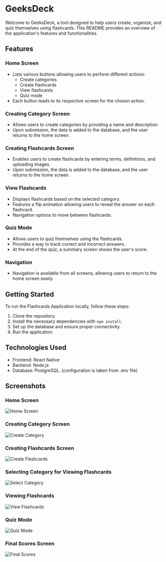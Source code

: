 # GeeksDeck

Welcome to GeeksDeck, a tool designed to help users create, organize, and quiz themselves using flashcards. This README provides an overview of the application's features and functionalities.

## Features

### Home Screen
- Lists various buttons allowing users to perform different actions:
    - Create categories
    - Create flashcards
    - View flashcards
    - Quiz mode
- Each button leads to its respective screen for the chosen action.

### Creating Category Screen
- Allows users to create categories by providing a name and description.
- Upon submission, the data is added to the database, and the user returns to the home screen.

### Creating Flashcards Screen
- Enables users to create flashcards by entering terms, definitions, and uploading images.
- Upon submission, the data is added to the database, and the user returns to the home screen.

### View Flashcards
- Displays flashcards based on the selected category.
- Features a flip animation allowing users to reveal the answer on each flashcard.
- Navigation options to move between flashcards.

### Quiz Mode
- Allows users to quiz themselves using the flashcards.
- Provides a way to track correct and incorrect answers.
- At the end of the quiz, a summary screen shows the user's score.

### Navigation
- Navigation is available from all screens, allowing users to return to the home screen easily.

## Getting Started

To run the Flashcards Application locally, follow these steps:

1. Clone the repository.
2. Install the necessary dependencies with ```npm install```.
3. Set up the database and ensure proper connectivity.
4. Run the application.

## Technologies Used

- Frontend: React Native
- Backend: Node.js
- Database: PostgreSQL. (configuration is taken from .env file)

## Screenshots
### Home Screen
![Home Screen](https://github.com/thathva/GeeksDeck/assets/34968163/8e9f243b-caa3-4cfe-a040-a797ffb5c595)

### Creating Category Screen
![Create Category](https://github.com/thathva/GeeksDeck/assets/34968163/923f84f0-c7db-4077-ac77-19b821f882fb)

### Creating Flashcards Screen
![Create Flashcards](https://github.com/thathva/GeeksDeck/assets/34968163/a4bbff62-8f62-45c8-9705-8a89a1e2ec33)

### Selecting Category for Viewing Flashcards
![Select Category](https://github.com/thathva/GeeksDeck/assets/34968163/cefd828f-6c39-4b56-b345-428a9927f278)

### Viewing Flashcards
![View Flashcards](https://github.com/thathva/GeeksDeck/assets/34968163/74b5e7eb-21cb-4ddd-bfd0-64beaa744909)

### Quiz Mode
![Quiz Mode](https://github.com/thathva/GeeksDeck/assets/34968163/8544558a-1981-4419-91d6-c2a8de9ae161)


### Final Scores Screen
![Final Scores](https://github.com/thathva/GeeksDeck/assets/34968163/d41d7251-4c0e-49c4-912e-1e93e6306c37)







